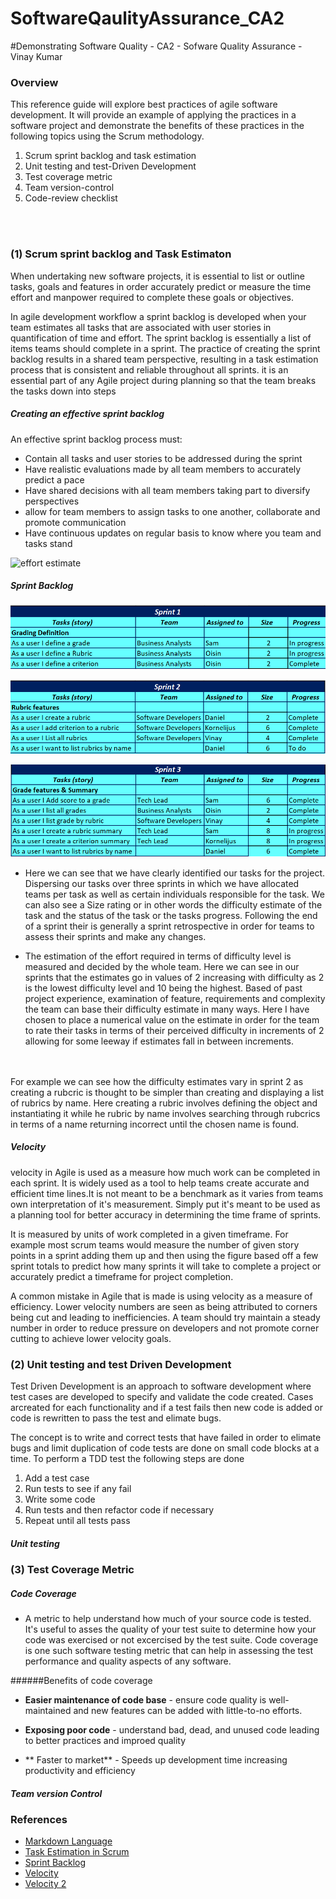 # SoftwareQaulityAssurance_CA2

#Demonstrating Software Quality - CA2 - Sofware Quality Assurance - Vinay Kumar 

### Overview 

This reference guide will explore best practices of agile software development. It will provide an example of applying the practices in a software project and demonstrate the benefits of these practices in the following topics using the Scrum methodology.

1. Scrum sprint backlog and task estimation 
2. Unit testing and test-Driven Development 
3. Test coverage metric 
4. Team version-control
5. Code-review checklist

<br><br>

### (1) Scrum sprint backlog and Task Estimaton 

When undertaking new software projects, it is essential to list or outline tasks, goals and features in order accurately predict or measure the time effort and manpower required to complete these goals or objectives. 

In agile development workflow a sprint backlog is developed when your team estimates all tasks that are associated with user stories in quantification of time and effort. The sprint backlog is essentially a list of items teams should complete in a sprint. The practice of creating the sprint backlog results in a shared team perspective, resulting in a task estimation process that is consistent and reliable throughout all sprints. 
it is an essential part of any Agile project during planning so that the team breaks the tasks down into steps 

##### Creating an effective sprint backlog
An effective sprint backlog process must: 
* Contain all tasks and user stories to be addressed during the sprint 
* Have realistic evaluations made by all team members to accurately predict a pace
* Have shared decisions with all team members taking part to diversify perspectives 
* allow for team members to assign tasks to one another, collaborate and promote   communication
* Have continuous updates on regular basis to know where you team and tasks stand


![effort estimate](images/effort_estimat.png)

##### Sprint Backlog

![Sprint 1](images/S1.PNG)
<br>


![Sprint 2](images/S2.PNG)
<br>


![Sprint 3](images/S3.PNG)
<br>

* Here we can see that we have clearly identified our tasks for the project. Dispersing our tasks over three sprints in which we have allocated teams per task as well as certain individuals responsible for the task. We can also see a Size rating or in other words the difficulty estimate of the task and the status of the task or the tasks progress. Following the end of a sprint their is generally a sprint retrospective in order for teams to assess their sprints and make any changes. 

* The estimation of the effort required in terms of difficulty level is measured and decided by the whole team. Here we can see in our sprints that the estimates go in values of 2 increasing with difficulty as 2 is the lowest difficulty level and 10 being the highest. Based of past project experience, examination of feature, requirements and complexity the team can base their difficulty estimate in many ways. Here I have chosen to place a numerical value on the estimate in order for the team to rate their tasks in terms of their perceived difficulty in increments of 2 allowing for some leeway if estimates fall in between increments. 
<br>
<br>
For example we can see how the difficulty estimates vary in sprint 2 as creating a rubcric is thought to be simpler than creating and displaying a list of rubrics by name. Here creating a rubric involves defining the object and instantiating it while he rubric by name involves searching through rubcrics in terms of a name returning incorrect until the chosen name is found.  

##### Velocity 
velocity in Agile is used as a measure how much work can be completed in each sprint. It is widely used as a tool to help  teams create accurate and efficient time lines.It is not meant to be a benchmark as it varies from teams own interpretation of it's measurement. Simply put it's meant to be used as a planning tool for better accuracy in determining the time frame of sprints.

It is measured by units of work completed in a given timeframe. For example most scrum teams would measure the number of given story points in a sprint adding them up and then using the figure based off a few sprint totals to predict how many sprints it will take to complete a project or accurately predict a timeframe for project completion. 

A common mistake in Agile that is made is using velocity as a measure of efficiency. Lower velocity numbers are seen as being attributed to corners being cut and leading to inefficiencies. A team should try maintain a steady number in order to reduce pressure on developers and not promote corner cutting to achieve lower velocity goals. 

### (2) Unit testing and test Driven Development 
Test Driven Development is an approach to software development where test cases are developed to specify and validate the code created. Cases arcreated for each functionality and if a test fails then new code is added or code is rewritten to pass the test and elimate bugs. 

The concept is to write and correct tests that have failed in order to elimate bugs and limit duplication of code tests are done on small code blocks at a time. To perform a TDD test the following steps are done 
<br>

1. Add a test case 
2. Run tests to see if any fail
3. Write some code
4. Run tests and then refactor code if necessary
5. Repeat until all tests pass


##### Unit testing 

### (3) Test Coverage Metric

##### Code Coverage 
* A metric to help understand how much of your source code is tested. It's useful to asses the quality of your test suite to determine how your code was exercised or not excercised by the test suite. Code coverage is one such software testing metric that can help in assessing the test performance and quality aspects of any software.

######Benefits of code coverage
* **Easier maintenance of code base** -  ensure code quality is well-maintained and new features can be added with little-to-no efforts.

* **Exposing poor code** - understand bad, dead, and unused code leading to better practices and improed quality

* ** Faster to market** - Speeds up development time increasing productivity and efficiency 



##### Team version Control


### References 

- [Markdown Language](https://www.markdownguide.org/basic-syntax/)
- [Task Estimation in Scrum](https://www.projectmanagement.com/blog/blogPostingView.cfm?blogPostingID=46054&thisPageURL=/blog-post/46054/Task-Estimation-with-Scrum#_=_)
- [Sprint Backlog](https://www.sealights.io/sprint-velocity/the-sprint-backlog-why-its-important-and-how-to-make-it-great/)
- [Velocity](https://www.planview.com/resources/articles/lkdc-velocity-agile/#:~:text=Velocity%20in%20Agile%20is%20a,iterations%2C%20sprints%2C%20or%20weeks.)
- [Velocity 2](https://www.agilealliance.org/glossary/velocity)